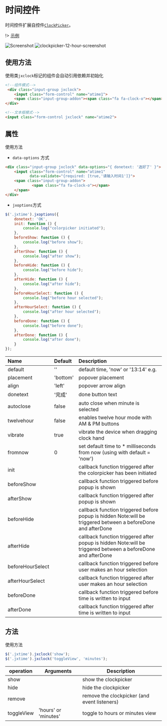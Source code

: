 # 时间控件

时间控件扩展自控件[`ClockPicker`](https://github.com/weareoutman/clockpicker)。

!> [示例](demo/jx-time.html)

![Screenshot](http://weareoutman.github.io/clockpicker/assets/images/screenshot-1.png)
![clockpicker-12-hour-screenshot](https://cloud.githubusercontent.com/assets/5218249/3613434/03da9888-0db8-11e4-8bdb-dbabb5e91e5c.png)

## 使用方法

使用类`jxclock`标记的组件会自动引用依赖并初始化
```html
<!--组件模式-->
 <div class="input-group jxclock">
    <input class="form-control" name="atime1">
    <span class="input-group-addon"><span class="fa fa-clock-o"></span></span>
</div>

<!--文本框模式-->
<input class="form-control jxclock" name="atime2">
```

## 属性

使用方法

- `data-options` 方式
```html
<div class="input-group jxclock" data-options="{ donetext: '选好了' }">
    <input class="form-control" name="atime1"
           data-validate="{required: [true,'请输入时间1']}">
    <span class="input-group-addon">
            <span class="fa fa-clock-o"></span>
    </span>
</div>
```

- `jxoptions`方式
```js
$('.jxtime').jxoptions({
    donetext: 'OK',
    init: function () {
        console.log("colorpicker initiated");
    },
    beforeShow: function () {
        console.log("before show");
    },
    afterShow: function () {
        console.log("after show");
    },
    beforeHide: function () {
        console.log("before hide");
    },
    afterHide: function () {
        console.log("after hide");
    },
    beforeHourSelect: function () {
        console.log("before hour selected");
    },
    afterHourSelect: function () {
        console.log("after hour selected");
    },
    beforeDone: function () {
        console.log("before done");
    },
    afterDone: function () {
        console.log("after done");
    }
});
```


| Name | Default | Description |
| :---- | :------- | :----------- |
| default | '' | default time, 'now' or '13:14' e.g. |
| placement | 'bottom' | popover placement |
| align | 'left' | popover arrow align |
| donetext | '完成' | done button text |
| autoclose | false | auto close when minute is selected |
| twelvehour | false | enables twelve hour mode with AM & PM buttons |
| vibrate | true | vibrate the device when dragging clock hand |
| fromnow | 0 | set default time to * milliseconds from now (using with default = 'now') |
| init | | callback function triggered after the colorpicker has been initiated |
| beforeShow | | callback function triggered before popup is shown |
| afterShow | | callback function triggered after popup is shown |
| beforeHide | | callback function triggered before popup is hidden Note:will be triggered between a beforeDone and afterDone |
| afterHide | | callback function triggered after popup is hidden Note:will be triggered between a beforeDone and afterDone |
| beforeHourSelect | | callback function triggered before user makes an hour selection |
| afterHourSelect | | callback function triggered after user makes an hour selection |
| beforeDone | | callback function triggered before time is written to input |
| afterDone | | callback function triggered after time is written to input |

## 方法

使用方法
```js
$('.jxtime').jxclock('show');
$('.jxtime').jxclock('toggleView', 'minutes');
```

| operation | Arguments | Description |
| --------- | --------- | ----------- |
| show |   | show the clockpicker |
| hide |   | hide the clockpicker |
| remove |   | remove the clockpicker (and event listeners) |
| toggleView | 'hours' or 'minutes' | toggle to hours or minutes view |
